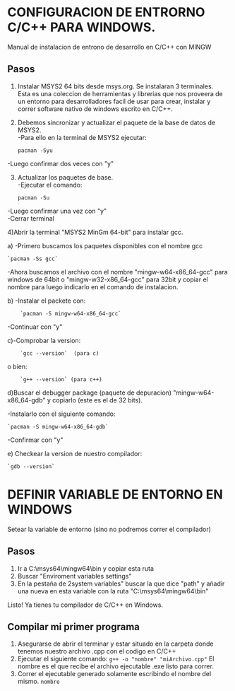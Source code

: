 # CONFIGURACION DE ENTRORNO C/C++ PARA WINDOWS.

Manual de instalacion de entrono de desarrollo en C/C++ con MINGW

## Pasos

1) Instalar MSYS2 64 bits desde msys.org. Se instalaran 3 terminales. <br/>
Esta es una coleccion de herramientas y librerias que nos proveera de un entorno para desarrolladores facil de usar para crear, instalar y correr software nativo de windows escrito en C/C++.

2) Debemos sincronizar y actualizar el paquete de la base de datos de MSYS2. <br/>
-Para ello en la terminal de MSYS2 ejecutar: 
   
  	 `pacman -Syu `
   
-Luego confirmar dos veces con "y"

3) Actualizar los paquetes de base.<br/>
-Ejecutar el comando:
	
	`pacman -Su`
	
-Luego confirmar una vez con "y" <br/>
-Cerrar terminal

4)Abrir la terminal "MSYS2 MinGm 64-bit" para instalar gcc. <br/>

 a) -Primero buscamos los paquetes disponibles con el nombre gcc  
 
 	`pacman -Ss gcc`
	    
-Ahora buscamos el archivo con el nombre "mingw-w64-x86_64-gcc" para windows de 64bit o "mingw-w32-x86_64-gcc" para 32bit y copiar el nombre para luego indicarlo en el comando de instalacion.
    
  b) -Instalar el packete con:
  
      	`pacman -S mingw-w64-x86_64-gcc`
      
 -Continuar con "y"
      
  c)-Comprobar la version:
  
    	`gcc --version`  (para c)
    
   o bien:
    
    	`g++ --version` (para c++)

d)Buscar el debugger package (paquete de depuracion) "mingw-w64-x86_64-gdb" y copiarlo (este es el de 32 bits).<br/>

  -Instalarlo con el siguiente comando:
  
	`pacman -S mingw-w64-x86_64-gdb`
	
  -Confirmar con "y"

e) Checkear la version de nuestro compilador:

	`gdb --version`


# DEFINIR VARIABLE DE ENTORNO EN WINDOWS
  Setear la variable de entorno (sino no podremos correr el compilador)
## Pasos
1) Ir a C:\msys64\mingw64\bin y copiar esta ruta 
2) Buscar "Enviroment variables settings"
3) En la pestaña de 2system variables" buscar la que dice "path"
y añadir una nueva en esta variable con la ruta "C:\msys64\mingw64\bin"

Listo! Ya tienes tu compilador de C/C++ en Windows.

## Compilar mi primer programa
1) Asegurarse de abrir el terminar y estar situado en la carpeta donde tenemos nuestro archivo .cpp con el codigo en C/C++
2) Ejecutar el siguiente comando:
    `g++ -o "nombre" "miArchivo.cpp"` El nombre es el que recibe el archivo ejecutable .exe listo para correr.
3) Correr el ejecutable generado solamente escribindo el nombre del mismo.
    `nombre`
